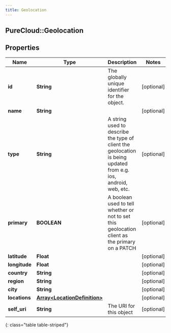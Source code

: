 ```yaml
---
title: Geolocation
---
```

## PureCloud::Geolocation

## Properties

|Name | Type | Description | Notes|
|------------ | ------------- | ------------- | -------------|
| **id** | **String** | The globally unique identifier for the object. | [optional] |
| **name** | **String** |  | [optional] |
| **type** | **String** | A string used to describe the type of client the geolocation is being updated from e.g. ios, android, web, etc. | [optional] |
| **primary** | **BOOLEAN** | A boolean used to tell whether or not to set this geolocation client as the primary on a PATCH | [optional] |
| **latitude** | **Float** |  | [optional] |
| **longitude** | **Float** |  | [optional] |
| **country** | **String** |  | [optional] |
| **region** | **String** |  | [optional] |
| **city** | **String** |  | [optional] |
| **locations** | [**Array&lt;LocationDefinition&gt;**](LocationDefinition.html) |  | [optional] |
| **self_uri** | **String** | The URI for this object | [optional] |
{: class="table table-striped"}



